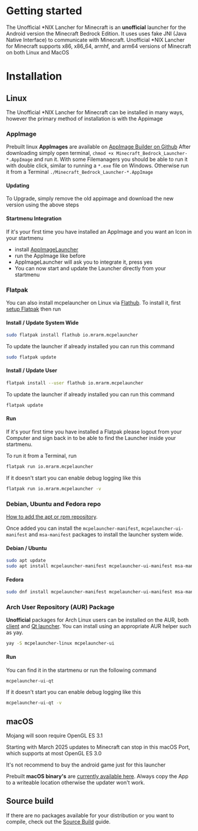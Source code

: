 # Getting started

The Unofficial *NIX Lancher for Minecraft is an **unofficial** launcher for the Android version
the Minecraft Bedrock Edition. It uses uses fake JNI (Java Native
Interface) to communicate with Minecraft. Unofficial *NIX Lancher for Minecraft supports x86,
x86_64, armhf, and arm64 versions of Minecraft on both Linux and MacOS

# Installation

## Linux

The Unofficial *NIX Lancher for Minecraft can be installed in many ways, however the primary
method of installation is with the Appimage

### AppImage

Prebuilt linux **AppImages** are available on
[AppImage Builder on Github](https://github.com/minecraft-linux/appimage-builder/releases/latest)
After downloading simply open terminal,
`chmod +x Minecraft_Bedrock_Launcher-*.AppImage` and run
it. With some Filemanagers you should be able to run it with double
click, similar to running a `*.exe` file on Windows. Otherwise run it
from a Terminal `./Minecraft_Bedrock_Launcher-*.AppImage `

#### Updating

To Upgrade, simply remove the old appimage and download the new version
using the above steps

#### Startmenu Integration

If it's your first time you have installed an AppImage and you want an
Icon in your startmenu

- install
  [AppImageLauncher](https://github.com/TheAssassin/AppImageLauncher)
- run the AppImage like before
- AppImageLauncher will ask you to integrate it, press yes
- You can now start and update the Launcher directly from your startmenu

### Flatpak

You can also install mcpelauncher on Linux via
[Flathub](https://flathub.org/apps/details/io.mrarm.mcpelauncher). To
install it, first [setup Flatpak](https://flatpak.org/setup/) then run

#### Install / Update System Wide

``` bash
sudo flatpak install flathub io.mrarm.mcpelauncher
```

To update the launcher if already installed you can run this command

``` bash
sudo flatpak update
```

#### Install / Update User

``` bash
flatpak install --user flathub io.mrarm.mcpelauncher
```

To update the launcher if already installed you can run this command

``` bash
flatpak update
```

#### Run

If it's your first time you have installed a Flatpak please logout from
your Computer and sign back in to be able to find the Launcher inside
your startmenu.

To run it from a Terminal, run

``` bash
flatpak run io.mrarm.mcpelauncher
```

If it doesn't start you can enable debug logging like this

``` bash
flatpak run io.mrarm.mcpelauncher -v
```

### Debian, Ubuntu and Fedora repo

[How to add the apt or rpm
repository](https://github.com/minecraft-linux/pkg).

Once added you can install the `mcpelauncher-manifest`,
`mcpelauncher-ui-manifest` and `msa-manifest` packages to install the
launcher system wide.

#### Debian / Ubuntu

``` bash
sudo apt update
sudo apt install mcpelauncher-manifest mcpelauncher-ui-manifest msa-manifest
```

#### Fedora

``` bash
sudo dnf install mcpelauncher-manifest mcpelauncher-ui-manifest msa-manifest
```

### Arch User Repository (AUR) Package

**Unofficial** packages for Arch Linux users can be installed on the AUR, both [client](https://aur.archlinux.org/packages/mcpelauncher-linux) and [Qt launcher](https://aur.archlinux.org/packages/mcpelauncher-ui). You can install using an appropriate AUR helper such as yay.

``` bash
yay -S mcpelauncher-linux mcpelauncher-ui
```

#### Run

You can find it in the startmenu or run the following command

``` bash
mcpelauncher-ui-qt
```

If it doesn't start you can enable debug logging like this

``` bash
mcpelauncher-ui-qt -v
```

## macOS

<div class="warning">

Mojang will soon require OpenGL ES 3.1

Starting with March 2025 updates to Minecraft can stop in this macOS Port, which supports at most OpenGL ES 3.0

It's not recommend to buy the android game just for this launcher

</div>

Prebuilt **macOS binary's** are [currently available
here](https://github.com/ChristopherHX/osx-packaging-scripts/releases/latest).
Always copy the App to a writeable location otherwise the updater won't
work.

## Source build

If there are no packages available for your distribution or you want to compile, check out the
[Source Build](../source_build/index.md) guide.
